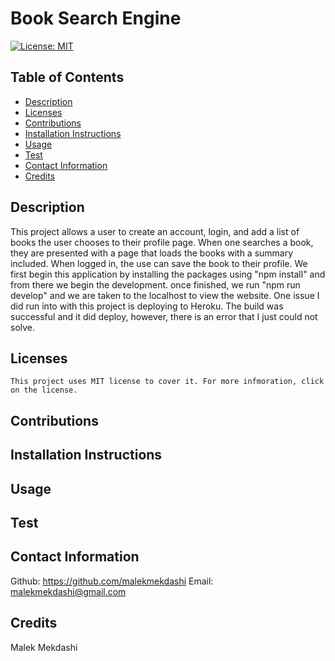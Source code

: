 # Book Search Engine

  [![License: MIT](https://img.shields.io/badge/License-MIT-yellow.svg)](https://opensource.org/licenses/MIT)
  
  ## Table of Contents
  * [Description](#description)
  * [Licenses](#licenses)
  * [Contributions](#contributions)
  * [Installation Instructions](#installation)
  * [Usage](#usage)
  * [Test](#test)
  * [Contact Information](#Contact-Information)
  * [Credits](#credits)
  
  ## Description
  This project allows a user to create an account, login, and add a list of books the user chooses to their profile page. When one searches a book, they are presented with a page that loads the books with a summary included. When logged in, the use can save the book to their profile. We first begin this application by installing the packages using "npm install" and from there we begin the development. once finished, we run "npm run develop" and we are taken to the localhost to view the website. One issue I did run into with this project is deploying to Heroku. The build was successful and it did deploy, however, there is an error that I just could not solve.
  
  ## Licenses
    This project uses MIT license to cover it. For more infmoration, click on the license.

  ## Contributions
  

  ## Installation Instructions
  

  ## Usage
  

  ## Test
  

  ## Contact Information
  Github: https://github.com/malekmekdashi
  Email: malekmekdashi@gmail.com

  ## Credits
  Malek Mekdashi
